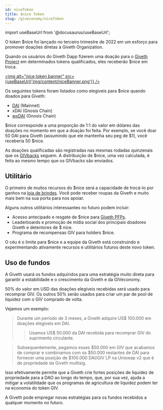 ```yaml
---
id: niceToken
title: $nice Token
slug: /giveconomy/niceToken
---
```

import useBaseUrl from '@docusaurus/useBaseUrl';

O token $nice foi lançado no terceiro trimestre de 2022 em um esforço para promover doações diretas à Giveth Organization.

Quando os usuários do Giveth Dapp fizerem uma doação para o [Giveth Project](https://giveth.io/project/the-giveth-community-of-makers) em determinados tokens qualificados, eles receberão $nice em troca.

<a href="https://giveth.io/project/the-giveth-community-of-makers"><img alt="nice token banner"  src={useBaseUrl('img/content/niceBanner.png')} /></a>

Os seguintes tokens foram listados como elegíveis para $nice quando doados para Giveth:

- [DAI](https://etherscan.io/token/0x6b175474e89094c44da98b954eedeac495271d0f) (Mainnet)
- xDAI (Gnosis Chain)
- [wxDAI](https://www.blockscout.com/xdai/mainnet/token/0xe91D153E0b41518A2Ce8Dd3D7944Fa863463a97d/token-transfers) (Gnosis Chain)

$nice corresponde a uma proporção de 1:1 do valor em dólares das doações no momento em que a doação foi feita. Por exemplo, se você doar 50 DAI para Giveth (assumindo que ele mantenha seu peg de $1), você receberia 50 $nice.

As doações qualificadas são registradas nas mesmas rodadas quinzenais que os [GIVbacks](https://docs.giveth.io/giveconomy/givbacks/) seguem. A distribuição de $nice, uma vez calculada, é feita ao mesmo tempo que os GIVbacks são enviados.

## Utilitário

O primeiro de muitos recursos do $nice será a capacidade de trocá-lo por ganhos na [loja de brindes](https://swag.giveth.io/). Você pode receber roupas da Giveth e muito mais bem na sua porta para nos apoiar.

Alguns outros utilitários interessantes no futuro podem incluir:
- Acesso antecipado e resgate de $nice para [Giveth PFPs](https://forum.giveth.io/t/the-givers-pfp-collection-initial-sketches/656/5).
- Leaderboards e promoção de mídia social dos principais doadores Giveth e detentores de $ nice.
- Programa de recompensas GIV para holders $nice.

O céu é o limite para $nice e a equipe da Giveth está construindo e experimentando ativamente recursos e utilitários futuros deste novo token.

## Uso de fundos

A Giveth usará os fundos adquiridos para uma estratégia muito direta para garantir a estabilidade e o crescimento da Giveth e da GIVeconomy.

50% do valor em USD das doações elegíveis recebidas será usado para recomprar GIV. Os outros 50% serão usados ​​para criar um par de pool de liquidez com o GIV comprado de volta.

Vejamos um exemplo:

> Durante um período de 3 meses, a Giveth adquire US$ 100.000 em doações elegíveis em DAI.
>
> > Usamos US$ 50.000 da DAI recebida para recomprar GIV do suprimento circulante.

> Subsequentemente, pegamos esses $50.000 em GIV que acabamos de comprar e combinamos com os $50.000 restantes de DAI para fornecer uma posição de $100.000 DAI/GIV LP na Uniswap v2 que é de propriedade da Giveth multisig.

Isso efetivamente permite que a Giveth crie fortes posições de liquidez de propriedade para a DAO ao longo do tempo, que, por sua vez, ajuda a mitigar a volatilidade que os programas de agricultura de liquidez podem ter na economia do token GIV.

A Giveth pode empregar novas estratégias para os fundos recebidos a qualquer momento no futuro.
